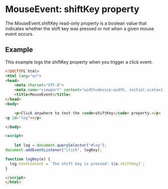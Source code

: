 # MouseEvent: shiftKey property

The MouseEvent.shiftKey read-only property is a boolean value that indicates whether the shift key was pressed or not when a given mouse event occurs.

## Example

This example logs the shiftKey property when you trigger a click event.

```html
<!DOCTYPE html>
<html lang="en">
<head>
    <meta charset="UTF-8">
    <meta name="viewport" content="width=device-width, initial-scale=1.0">
    <title>MouseEvent</title>
</head>
<body>

    <p>Click anywhere to test the <code>shiftKey</code> property.</p>
<p id="log"></p>

</body>

<script>
    
    let log = document.querySelector("#log");
document.addEventListener("click", logKey);

function logKey(e) {
  log.textContent = `The shift key is pressed: ${e.shiftKey}`;
}

</script>
</html>
```
